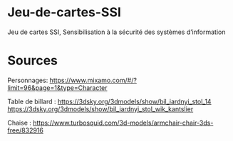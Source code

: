 # Jeu-de-cartes-SSI

Jeu de cartes SSI, Sensibilisation à la sécurité des systèmes d’information

# Sources
Personnages:
https://www.mixamo.com/#/?limit=96&page=1&type=Character

Table de billard : 
https://3dsky.org/3dmodels/show/bil_iardnyi_stol_14
https://3dsky.org/3dmodels/show/bil_iardnyi_stol_wik_kantslier

Chaise :
https://www.turbosquid.com/3d-models/armchair-chair-3ds-free/832916